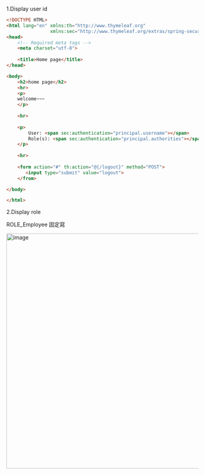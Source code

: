 1.Display user id

```html
<!DOCTYPE HTML>
<html lang="en" xmlns:th="http://www.thymeleaf.org"
                xmlns:sec="http://www.thymeleaf.org/extras/spring-security">
<head>
    <!-- Required meta tags -->
    <meta charset="utf-8">
   
	<title>Home page</title>
</head>

<body>
    <h2>home page</h2>
    <hr>
    <p>
    welcome~~~
    </p>
    
    <hr>
    
    <p>
        User: <span sec:authentication="principal.username"></span>
        Role(s): <span sec:authentication="principal.authorities"></span>
    </p>
    
    <hr>
    
    <form action="#" th:action="@{/logout}" method="POST">
       <input type="submit" value="logout">
    </from>

</body>

</html>
```

2.Display role

ROLE_Employee 固定寫

<img width="617" alt="image" src="https://github.com/ziuqnnnn44/Spring-MVC-Security/assets/66659394/6d6f0524-f9c3-4fdb-8b68-a487bc058bac">
